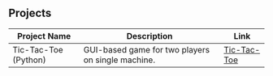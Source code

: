 ## Projects
| Project Name                      | Description                                 | Link                                             |
|----------------------------------|---------------------------------------------|--------------------------------------------------|
| Tic-Tac-Toe (Python)             | GUI-based game for two players on single machine. | [Tic-Tac-Toe](https://github.com/BuildSoftT/tic-tac-toe) |
